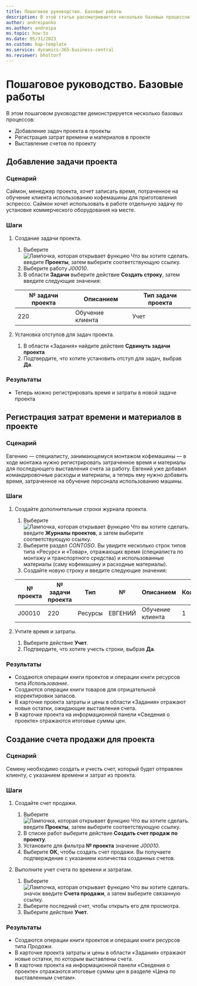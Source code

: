 ```yaml
---
title: Пошаговое руководство. Базовые работы
description: В этой статье рассматривается несколько базовых процессов в управлении проектов.
author: andreipanko
ms.author: andreipa
ms.topic: how-to
ms.date: 05/31/2023
ms.custom: bap-template
ms.service: dynamics-365-business-central
ms.reviewer: bholtorf
---
```

# <a name="walkthrough-of-basic-jobs"></a>Пошаговое руководство. Базовые работы

В этом пошаговом руководстве демонстрируется несколько базовых процессов:

- Добавление задач проекта в проекты
- Регистрация затрат времени и материалов в проекте
- Выставление счетов по проекту

## <a name="adding-a-project-task"></a>Добавление задачи проекта

### <a name="scenario"></a>Сценарий

Саймон, менеджер проекта, хочет записать время, потраченное на обучение клиента использованию кофемашины для приготовления эспрессо. Саймон хочет использовать в работе отдельную задачу по установке коммерческого оборудования на месте.

### <a name="steps"></a>Шаги

1. Создание задачи проекта.

    1. Выберите ![Лампочка, которая открывает функцию Что вы хотите сделать.](../../media/ui-search/search_small.png "Что вы хотите сделать") введите **Проекты**, затем выберите соответствующую ссылку.  
    2. Выберите работу *J00010*.
    3. В области **Задачи** выберите действие **Создать строку**, затем введите следующие значения:
 
    |№ задачи проекта|Описанием|Тип задачи проекта|
    |------------|-----------|-------------|  
    |220|Обучение клиента|Учет|

2. Установка отступов для задач проекта.
   1. В области «Задания» найдите действие **Сдвинуть задачи проекта**
   2. Подтвердите, что хотите установить отступ для задач, выбрав **Да**.

### <a name="results"></a>Результаты

 - Теперь можно регистрировать время и затраты в новой задаче проекта

## <a name="record-time-and-material-expenses-to-a-project"></a>Регистрация затрат времени и материалов в проекте

### <a name="scenario-1"></a>Сценарий

Евгению — специалисту, занимающемуся монтажом кофемашины — в ходе монтажа нужно регистрировать затраченное время и материалы для последующего выставления счета за работу. Евгений уже добавил командировочные расходы и материалы, а теперь ему нужно добавить время, затраченное на обучение персонала использованию машины.

### <a name="steps-1"></a>Шаги

1. Создайте дополнительные строки журнала проекта.

    1. Выберите ![Лампочка, которая открывает функцию Что вы хотите сделать.](../../media/ui-search/search_small.png "Что вы хотите сделать") введите **Журналы проектов**, а затем выберите соответствующую ссылку.  
    2. Выберите раздел *CONTOSO*. Вы увидите несколько строк типов типа «Ресурс» и «Товар», отражающих время (специалиста по монтажу и транспортного средства) и использованные материалы (саму кофемашину и расходные материалы).
    3. Создайте новую строку и введите следующие значения:
 
    |№ проекта|№ задачи проекта|Тип|№|Описанием|Количество|
    |-------|------------|----|---|-----------|--------|  
    |J00010|220|Ресурсы|ЕВГЕНИЙ|Обучение клиента|1|

2. Учтите время и затраты.
   1. Выберите действие **Учет**.
   2. Подтвердите, что хотите учесть строки, выбрав **Да**.

### <a name="results-1"></a>Результаты

- Создаются операции книги проектов и операции книги ресурсов типа *Использование*.
- Создаются операции книги товаров для отрицательной корректировки запасов.
- В карточке проекта затраты и цены в области «Задания» отражают новые остатки, ожидающие выставления счета.
- В карточке проекта на информационной панели «Сведения о проекте» отражаются итоговые суммы цен.

## <a name="creating-a-sales-invoice-for-a-project"></a>Создание счета продажи для проекта

### <a name="scenario-2"></a>Сценарий

Семену необходимо создать и учесть счет, который будет отправлен клиенту, с указанием времени и затрат из проекта.

### <a name="steps-2"></a>Шаги

1. Создайте счет продажи.

    1. Выберите ![Лампочка, которая открывает функцию Что вы хотите сделать.](../../media/ui-search/search_small.png "Что вы хотите сделать") введите **Проекты**, затем выберите соответствующую ссылку.  
    2. В списке работ выберите действие **Создать счет продаж по проекту**.
    3. Установите для фильтра **№ проекта** значение *J00010*.
    4. Выберите **ОК**, чтобы создать счет продажи. Вы получаете подтверждение с указанием количества созданных счетов.

2. Выполните учет счета по времени и затратам.

   1. Выберите ![Лампочка, которая открывает функцию Что вы хотите сделать.](../../media/ui-search/search_small.png "Что вы хотите сделать") значок введите **Счета продажи**, а затем выберите связанную ссылку.  
   2. Выберите последний счет, чтобы открыть его для просмотра.
   3. Выберите действие **Учет**.

### <a name="results-2"></a>Результаты

- Создаются операции книги проектов и операции книги ресурсов типа *Продажи*.
- В карточке проекта затраты и цены в области «Задания» отражают новые остатки, по которым выставлены счета.
- В карточке проекта на информационной панели «Сведения о проекте» отражаются итоговые суммы цен в разделе «Цена по выставленным счетам».
